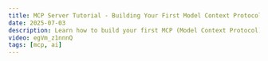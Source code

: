 ```yaml
---
title: MCP Server Tutorial - Building Your First Model Context Protocol Server
date: 2025-07-03
description: Learn how to build your first MCP (Model Context Protocol) server from scratch in this comprehensive tutorial. Perfect for developers looking to integrate AI applications with external data sources and tools.
video: egVm_z1nnnQ
tags: [mcp, ai]
---
```

